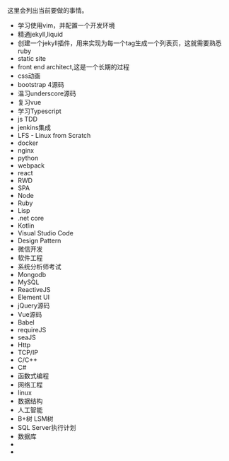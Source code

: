 这里会列出当前要做的事情。  
- 学习使用vim，并配置一个开发环境
- 精通jekyll,liquid
- 创建一个jekyll插件，用来实现为每一个tag生成一个列表页，这就需要熟悉ruby
- static site
- front end architect,这是一个长期的过程
- css动画
- bootstrap 4源码
- 温习underscore源码
- 复习vue
- 学习Typescript
- js TDD
- jenkins集成
- LFS - Linux from Scratch
- docker
- nginx
- python
- webpack
- react
- RWD
- SPA
- Node
- Ruby
- Lisp
- .net core
- Kotlin
- Visual Studio Code
- Design Pattern
- 微信开发
- 软件工程
- 系统分析师考试
- Mongodb
- MySQL
- ReactiveJS
- Element UI
- jQuery源码
- Vue源码
- Babel
- requireJS
- seaJS
- Http
- TCP/IP
- C/C++
- C#
- 函数式编程
- 网络工程
- linux
- 数据结构
- 人工智能
- B+树 LSM树
- SQL Server执行计划
- 数据库
- 
- 

